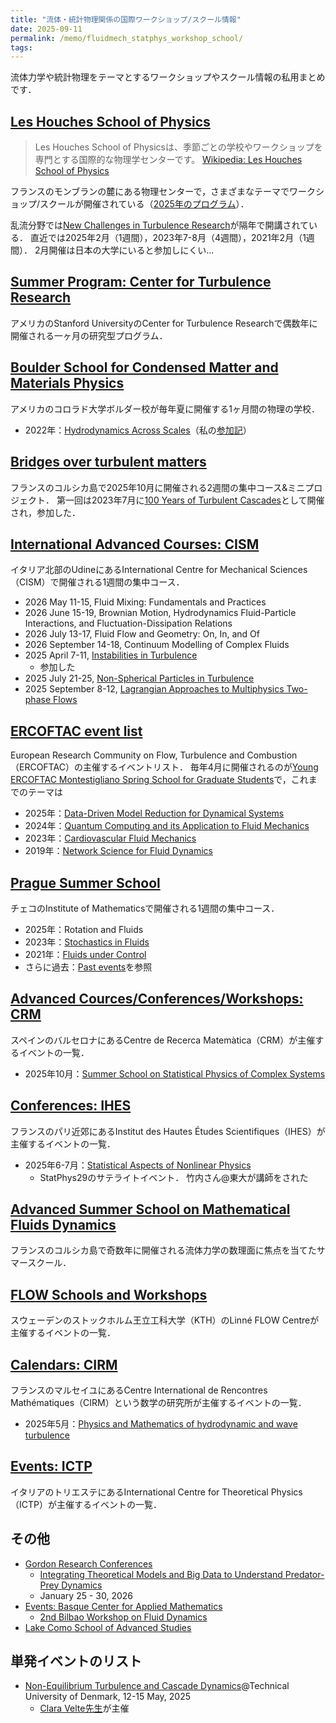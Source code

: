 ```yaml
---
title: "流体・統計物理関係の国際ワークショップ/スクール情報"
date: 2025-09-11
permalink: /memo/fluidmech_statphys_workshop_school/
tags:
---
```


流体力学や統計物理をテーマとするワークショップやスクール情報の私用まとめです．

## [Les Houches School of Physics](https://www.houches-school-physics.com/ecole-de-physique-des-houches/home-ecole-les-houches-1066564.kjsp)

> Les Houches School of Physicsは、季節ごとの学校やワークショップを専門とする国際的な物理学センターです。
> [Wikipedia: Les Houches School of Physics](https://en.wikipedia.org/wiki/Les_Houches_School_of_Physics)

フランスのモンブランの麓にある物理センターで，さまざまなテーマでワークショップ/スクールが開催されている（[2025年のプログラム](https://www.houches-school-physics.com/program/program-2025/)）．

乱流分野では[New Challenges in Turbulence Research](https://nctr.eu/index.php/en/)が隔年で開講されている．
直近では2025年2月（1週間），2023年7-8月（4週間），2021年2月（1週間）．
2月開催は日本の大学にいると参加しにくい...

## [Summer Program: Center for Turbulence Research](https://ctr.stanford.edu/summer-program)

アメリカのStanford UniversityのCenter for Turbulence Researchで偶数年に開催される一ヶ月の研究型プログラム．

## [Boulder School for Condensed Matter and Materials Physics](https://boulderschool.yale.edu/)

アメリカのコロラド大学ボルダー校が毎年夏に開催する1ヶ月間の物理の学校．

- 2022年：[Hydrodynamics Across Scales](https://boulderschool.yale.edu/2022/boulder-school-2022)（私の[参加記](https://ryo-araki.github.io//memo/2022_Boulder_school/)）

## [Bridges over turbulent matters](https://turbazur.github.io/cargese2025/)

フランスのコルシカ島で2025年10月に開催される2週間の集中コース&ミニプロジェクト．
第一回は2023年7月に[100 Years of Turbulent Cascades](https://univ-cotedazur.eu/events/turbulence-semester/summer-school)として開催され，参加した．

## [International Advanced Courses: CISM](https://cism.it/en/activities/courses/)

イタリア北部のUdineにあるInternational Centre for Mechanical Sciences（CISM）で開催される1週間の集中コース．

- 2026 May 11-15, Fluid Mixing: Fundamentals and Practices
- 2026 June 15-19, Brownian Motion, Hydrodynamics Fluid-Particle Interactions, and Fluctuation-Dissipation Relations
- 2026 July 13-17, Fluid Flow and Geometry: On, In, and Of
- 2026 September 14-18, Continuum Modelling of Complex Fluids
- 2025 April 7-11, [Instabilities in Turbulence](https://cism.it/en/activities/courses/C2501/)
  - 参加した
- 2025 July 21-25, [Non-Spherical Particles in Turbulence](https://cism.it/en/activities/courses/C2510/)
- 2025 September 8-12, [Lagrangian Approaches to Multiphysics Two-phase Flows​​​​​​​](https://cism.it/en/activities/courses/C2512/)

## [ERCOFTAC event list](https://www.ercoftac.org/events/events_list/)

European Research Community on Flow, Turbulence and Combustion（ERCOFTAC）の主催するイベントリスト．
毎年4月に開催されるのが[Young ERCOFTAC Montestigliano Spring School for Graduate Students](https://www.ercoftac.org/about/young-ercoftac-spring-school-in-montestigliano/)で，これまでのテーマは

- 2025年：[Data-Driven Model Reduction for Dynamical Systems](https://www.ercoftac.org/events/ercoftac-montestigliano-spring-school-2025/)
- 2024年：[Quantum Computing and its Application to Fluid Mechanics](https://www.ercoftac.org/events/ercoftac-montestigliano-spring-school-2024/)
- 2023年：[Cardiovascular Fluid Mechanics](https://www.ercoftac.org/events/ercoftac-montestigliano-spring-school-2023/)
- 2019年：[Network Science for Fluid Dynamics](https://www.ercoftac.org/events/ercoftac_montestigliano_spring_school_2/)

## [Prague Summer School](https://prague-sum.com/)

チェコのInstitute of Mathematicsで開催される1週間の集中コース．

- 2025年：Rotation and Fluids
- 2023年：[Stochastics in Fluids](https://prague-sum.com/stochastics-in-fluids-august-21-august-25-2023/)
- 2021年：[Fluids under Control](https://prague-sum.com/fluids-under-control-august-2021/)
- さらに過去：[Past events](https://prague-sum.com/past-events/)を参照

## [Advanced Cources/Conferences/Workshops: CRM](https://www.crm.cat/workshops-conferences/)

スペインのバルセロナにあるCentre de Recerca Matemàtica（CRM）が主催するイベントの一覧．

- 2025年10月：[Summer School on Statistical Physics of Complex Systems](https://www.crm.cat/xiii-gefenol-summer-school-on-statistical-physics-of-complex-systems/)

<!--
- Stochastic thermodynamics: theory and experiments, Fèlix Ritort, Universitat de Barcelona
- Tutorial on Information Theory, Juan Manuel López, Instituto de Física de Cantabria
 -->

## [Conferences: IHES](https://www.ihes.fr/en/events/#conferences)

フランスのパリ近郊にあるInstitut des Hautes Études Scientifiques（IHES）が主催するイベントの一覧．

- 2025年6-7月：[Statistical Aspects of Nonlinear Physics](https://indico.math.cnrs.fr/event/12319/)
  - StatPhys29のサテライトイベント．
    竹内さん@東大が講師をされた

## [Advanced Summer School on Mathematical Fluids Dynamics](https://mfd.dma.ens.fr/)

フランスのコルシカ島で奇数年に開催される流体力学の数理面に焦点を当てたサマースクール．

## [FLOW Schools and Workshops](https://www.flow.kth.se/courses/previous-flow-schools-and-workshops-1.849666)

スウェーデンのストックホルム王立工科大学（KTH）のLinné FLOW Centreが主催するイベントの一覧．

## [Calendars: CIRM](https://www.cirm-math.com/calendars.html)

フランスのマルセイユにあるCentre International de Rencontres Mathématiques（CIRM）という数学の研究所が主催するイベントの一覧．

- 2025年5月：[Physics and Mathematics of hydrodynamic and wave turbulence](https://conferences.cirm-math.fr/3173.html)

## [Events: ICTP](https://www.ictp.it/home/scientific-calendar)

イタリアのトリエステにあるInternational Centre for Theoretical Physics（ICTP）が主催するイベントの一覧．

## その他

- [Gordon Research Conferences](https://www.grc.org/)
  - [Integrating Theoretical Models and Big Data to Understand Predator-Prey Dynamics](https://www.grc.org/predator-prey-interactions-conference/2026/default.aspx)
  - January 25 - 30, 2026
- [Events: Basque Center for Applied Mathematics](https://www.bcamath.org/en/news-events/events)
  - [2nd Bilbao Workshop on Fluid Dynamics](https://www.bcamath.org/events/2ndBiFluidDyn/en/)
- [Lake Como School of Advanced Studies](https://lakecomoschool.org/)

## 単発イベントのリスト

- [Non-Equilibrium Turbulence and Cascade Dynamics](https://www.conferencemanager.dk/phdsummerschoolnon-equilibriumturbulenceandcascadedynamics/conference)@Technical University of Denmark, 12-15 May, 2025
  - [Clara Velte先生](https://orbit.dtu.dk/en/persons/clara-marika-velte)が主催
